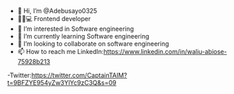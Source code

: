 - 👋 Hi, I’m @Adebusayo0325
- 🧑‍💻💻 Frontend developer
- 👀 I’m interested in Software engineering
- 🌱 I’m currently learning Software engineering
- 💞️ I’m looking to collaborate on software engineering
- 📫 How to reach me 
LinkedIn:https://www.linkedin.com/in/waliu-abiose-75928b213

-Twitter:https://twitter.com/CaptainTAIM?t=9BFZYE954yZw3YlYc9zC3Q&s=09
<!---
Adebusayo0325/Adebusayo0325 is a ✨ special ✨ repository because its `README.md` (this file) appears on your GitHub profile.
You can click the Preview link to take a look at your changes.
--->
